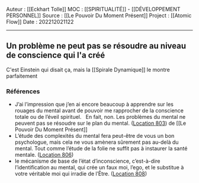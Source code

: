 Auteur : [[Eckhart Tolle]]
MOC : [[SPIRITUALITÉ]] - [[DÉVELOPPEMENT PERSONNEL]]
Source : [[Le Pouvoir Du Moment Présent]]
Project : [[Atomic Flow]]
Date : 202212021122
***

## Un problème ne peut pas se résoudre au niveau de conscience qui l'a créé
C'est Einstein qui disait ça, mais la [[Spirale Dynamique]] le montre parfaitement

### Références
- J’ai l’impression que j’en ai encore beaucoup à apprendre sur les rouages du mental avant de pouvoir me rapprocher de la conscience totale ou de l’éveil spirituel.   En fait, non. Les problèmes du mental ne peuvent pas se résoudre sur le plan du mental. ([Location 803](https://readwise.io/to_kindle?action=open&asin=B00UETMHG2&location=803)) de [[Le Pouvoir Du Moment Présent]]
- L’étude des complexités du mental fera peut-être de vous un bon psychologue, mais cela ne vous amènera sûrement pas au-delà du mental. Tout comme l’étude de la folie ne suffit pas à instaurer la santé mentale. ([Location 806](https://readwise.io/to_kindle?action=open&asin=B00UETMHG2&location=806))
- le mécanisme de base de l’état d’inconscience, c’est-à-dire l’identification au mental, qui crée un faux moi, l’ego, et le substitue à votre véritable moi qui irradie de l’Être. ([Location 808](https://readwise.io/to_kindle?action=open&asin=B00UETMHG2&location=808))